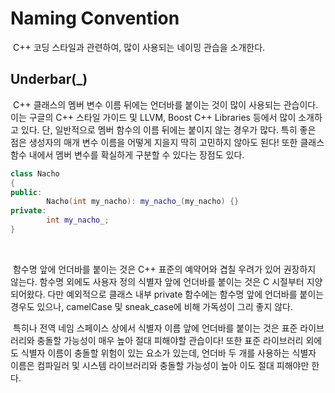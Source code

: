 # Naming Convention

&nbsp;C++ 코딩 스타일과 관련하여, 많이 사용되는 네이밍 관습을 소개한다.

## Underbar(_)

&nbsp;C++ 클래스의 멤버 변수 이름 뒤에는 언더바를 붙이는 것이 많이 사용되는 관습이다. 이는 구글의 C++ 스타일 가이드 및 LLVM, Boost C++ Libraries 등에서 많이 소개하고 있다. 단, 일반적으로 멤버 함수의 이름 뒤에는 붙이지 않는 경우가 많다. 특히 좋은 점은 생성자의 매개 변수 이름을 어떻게 지을지 딱히 고민하지 않아도 된다! 또한 클래스 함수 내에서 멤버 변수를 확실하게 구분할 수 있다는 장점도 있다.

```C++
class Nacho
{
public:
        Nacho(int my_nacho): my_nacho_(my_nacho) {}
private:
        int my_nacho_;
}
```
<br>

&nbsp;함수명 앞에 언더바를 붙이는 것은 C++ 표준의 예약어와 겹칠 우려가 있어 권장하지 않는다. 함수명 외에도 사용자 정의 식별자 앞에 언더바를 붙이는 것은 C 시절부터 지양되어왔다. 다만 예외적으로 클래스 내부 private 함수에는 함수명 앞에 언더바를 붙이는 경우도 있으나, camelCase 및 sneak_case에 비해 가독성이 그리 좋지 않다.


&nbsp;특히나 전역 네임 스페이스 상에서 식별자 이름 앞에 언더바를 붙이는 것은 표준 라이브러리와 충돌할 가능성이 매우 높아 절대 피해야할 관습이다! 또한 표준 라이브러리 외에도 식별자 이름이 충돌할 위험이 있는 요소가 있는데, 언더바 두 개를 사용하는 식별자 이름은 컴파일러 및 시스템 라이브러리와 충돌할 가능성이 높아 이도 절대 피해야만 한다.
